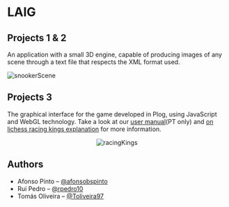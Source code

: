# LAIG

## Projects 1 & 2
An application with a small 3D engine, capable of producing images of any scene through a text file that respects the XML format used.

![snookerScene](https://github.com/afonsobspinto/FEUP/blob/master/LAIG/SnookerScene/SnookerScenePreview.gif)

## Projects 3
The graphical interface for the game developed in Plog, using JavaScript and WebGL technology.
Take a look at our [user manual](https://github.com/afonsobspinto/FEUP/blob/master/LAIG/RacingKings/UserManual.pdf)(PT only) and [on lichess racing kings explanation](https://lichess.org/variant/racingKings) for more information.
<p align="center">
  <img alt="racingKings" src="https://github.com/afonsobspinto/FEUP/blob/master/LAIG/RacingKings/RacingKingsPreview.gif">
</p>

## Authors
* Afonso Pinto – [@afonsobspinto](https://github.com/afonsobspinto)
* Rui Pedro – [@rpedro10](https://github.com/rpedro10)
* Tomás Oliveira – [@Toliveira97](https://github.com/Toliveira97)

